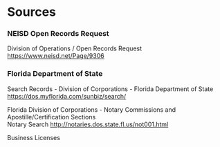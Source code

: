 # Sources

### NEISD Open Records Request
Division of Operations / Open Records Request  
https://www.neisd.net/Page/9306


### Florida Department of State
Search Records - Division of Corporations - Florida Department of State  
https://dos.myflorida.com/sunbiz/search/  

Florida Division of Corporations - Notary Commissions and Apostille/Certification Sections  
Notary Search http://notaries.dos.state.fl.us/not001.html

Business Licenses
